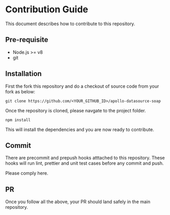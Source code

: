# Contribution Guide

This document describes how to contribute to this repository.


## Pre-requisite

- Node.js >= v8
- git

## Installation

First the fork this repository and do a checkout of source code from your fork as below:

```console
git clone https://github.com/<YOUR_GITHUB_ID>/apollo-datasource-soap
```

Once the repository is cloned, please navgate to the project folder.

```console
npm install
```

This will install the dependencies and you are now ready to contribute.

## Commit

There are precommit and prepush hooks atttached to this repository. These hooks will run lint, prettier and unit test cases before any commit and push.

Please comply here.

## PR

Once you follow all the above, your PR should land safely in the main repository.
